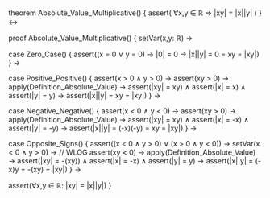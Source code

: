 theorem Absolute_Value_Multiplicative() {
  assert(
    ∀x,y ∈ ℝ ⇒ |xy| = |x||y|
  )
} ↔

proof Absolute_Value_Multiplicative() {
  setVar(x,y: ℝ) →
  
  case Zero_Case() {
    assert((x = 0 ∨ y = 0) →
    |0| = 0 →
    |x||y| = 0 = xy = |xy|)
  } →

  case Positive_Positive() {
    assert(x > 0 ∧ y > 0) →
    assert(xy > 0) →
    apply(Definition_Absolute_Value) →
    assert(|xy| = xy) ∧
    assert(|x| = x) ∧
    assert(|y| = y) →
    assert(|x||y| = xy = |xy|)
  } →

  case Negative_Negative() {
    assert(x < 0 ∧ y < 0) →
    assert(xy > 0) →
    apply(Definition_Absolute_Value) →
    assert(|xy| = xy) ∧
    assert(|x| = -x) ∧
    assert(|y| = -y) →
    assert(|x||y| = (-x)(-y) = xy = |xy|)
  } →

  case Opposite_Signs() {
    assert((x < 0 ∧ y > 0) ∨ (x > 0 ∧ y < 0)) →
    setVar(x < 0 ∧ y > 0) →  // WLOG
    assert(xy < 0) →
    apply(Definition_Absolute_Value) →
    assert(|xy| = -(xy)) ∧
    assert(|x| = -x) ∧
    assert(|y| = y) →
    assert(|x||y| = (-x)y = -(xy) = |xy|)
  } →

  assert(∀x,y ∈ ℝ: |xy| = |x||y|)
}